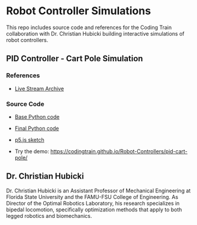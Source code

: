 # Robot Controller Simulations

This repo includes source code and references for the Coding Train collaboration with Dr. Christian Hubicki building interactive simulations of robot controllers.

## PID Controller - Cart Pole Simulation

### References

- [Live Stream Archive](https://youtu.be/fWQWX9-8_sA)

### Source Code

- [Base Python code](https://tinyurl.com/cart-pole)
- [Final Python code](https://tinyurl.com/cartpole-control)
- [p5.js sketch](https://editor.p5js.org/codingtrain/sketches/sB1glTRe7)

- Try the demo: https://codingtrain.github.io/Robot-Controllers/pid-cart-pole/

## Dr. Christian Hubicki

Dr. Christian Hubicki is an Assistant Professor of Mechanical Engineering at Florida State University and the FAMU-FSU College of Engineering. As Director of the Optimal Robotics Laboratory, his research specializes in bipedal locomotion, specifically optimization methods that apply to both legged robotics and biomechanics.
